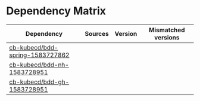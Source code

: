 # Dependency Matrix

Dependency | Sources | Version | Mismatched versions
---------- | ------- | ------- | -------------------
[cb-kubecd/bdd-spring-1583727862](https://github.com/cb-kubecd/bdd-spring-1583727862.git) |  | []() | 
[cb-kubecd/bdd-nh-1583728951](https://github.com/cb-kubecd/bdd-nh-1583728951.git) |  | []() | 
[cb-kubecd/bdd-gh-1583728951](https://github.com/cb-kubecd/bdd-gh-1583728951.git) |  | []() | 
